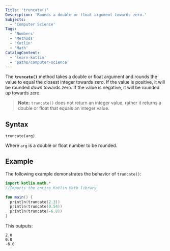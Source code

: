 ```yaml
---
Title: 'truncate()'
Description: 'Rounds a double or float argument towards zero.'
Subjects:
  - 'Computer Science'
Tags:
  - 'Numbers'
  - 'Methods'
  - 'Kotlin'
  - 'Math'
CatalogContent:
  - 'learn-kotlin'
  - 'paths/computer-science'
---
```


The **`truncate()`** method takes a double or float argument and rounds the value to equal the closest integer towards zero. If the value is positive, it will be rounded *down* towards zero. If the value is negative, it will be rounded *up* towards zero.

> **Note:** `truncate()` does not return an integer value, rather it returns a double or float that equals an integer value.

## Syntax

```psuedo
truncate(arg)
```

Where `arg` is a double or float number to be rounded.

## Example

The following example demonstrates the behavior of `truncate()`:

```kotlin
import kotlin.math.*
//Imports the entire Kotlin Math library

fun main() {
  println(truncate(2.3))
  println(truncate(0.54))
  println(truncate(-6.8))
}
```

This outputs:

```shell
2.0
0.0
-6.0
```